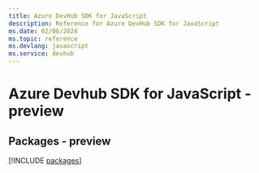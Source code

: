 ```yaml
---
title: Azure DevHub SDK for JavaScript
description: Reference for Azure DevHub SDK for JavaScript
ms.date: 02/06/2024
ms.topic: reference
ms.devlang: javascript
ms.service: devhub
---
```

# Azure Devhub SDK for JavaScript - preview
## Packages - preview
[!INCLUDE [packages](devhub-index.md)]